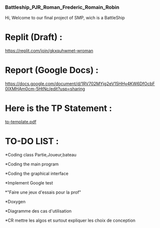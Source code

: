 ### Battleship_PJR_Roman_Frederic_Romain_Robin

Hi, Welcome to our final project of SMP, wich is a BattleShip

# Replit (Draft) :
https://replit.com/join/gkxquhwmet-wroman

# Report (Google Docs) :
https://docs.google.com/document/d/1RV702MYjg2eV15HHy4KW6DfOcbF0IXMHAm0cm-5HtNc/edit?usp=sharing

# Here is the TP Statement :
[tp-template.pdf](https://github.com/ECN-SEC-SMP/Battleship_PJR_Roman_Frederic_Romain_Robin/files/8803107/tp-template.pdf)


# TO-DO LIST :

  *Coding class Partie,Joueur,bateau

  *Coding the main program 

  *Coding the graphical interface

  *Implement Google test
  
  *"Faire une jeux d'essais pour la prof"

  *Doxygen
  
  *Diagramme des cas d'utilisation
  
  *CR mettre les algos et surtout expliquer les choix de conception

